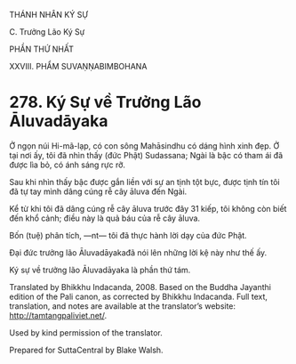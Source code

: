 THÁNH NHÂN KÝ SỰ

C. Trưởng Lão Ký Sự

PHẦN THỨ NHẤT

XXVIII. PHẨM SUVAṆṆABIMBOHANA

# 278\. Ký Sự về Trưởng Lão Āluvadāyaka

Ở ngọn núi Hi-mã-lạp, có con sông Mahāsindhu có dáng hình xinh đẹp. Ở tại nơi ấy, tôi đã nhìn thấy (đức Phật) Sudassana; Ngài là bậc có tham ái đã được lìa bỏ, có ánh sáng rực rỡ.

Sau khi nhìn thấy bậc được gắn liền với sự an tịnh tột bực, được tịnh tín tôi đã tự tay mình dâng cúng rễ cây āluva đến Ngài.

Kể từ khi tôi đã dâng cúng rễ cây āluva trước đây 31 kiếp, tôi không còn biết đến khổ cảnh; điều này là quả báu của rễ cây āluva.

Bốn (tuệ) phân tích, ―nt― tôi đã thực hành lời dạy của đức Phật.

Đại đức trưởng lão Āluvadāyakađã nói lên những lời kệ này như thế ấy.

Ký sự về trưởng lão Āluvadāyaka là phần thứ tám.

Translated by Bhikkhu Indacanda, 2008. Based on the Buddha Jayanthi edition of the Pali canon, as corrected by Bhikkhu Indacanda. Full text, translation, and notes are available at the translator’s website: http://tamtangpaliviet.net/.

Used by kind permission of the translator.

Prepared for SuttaCentral by Blake Walsh.